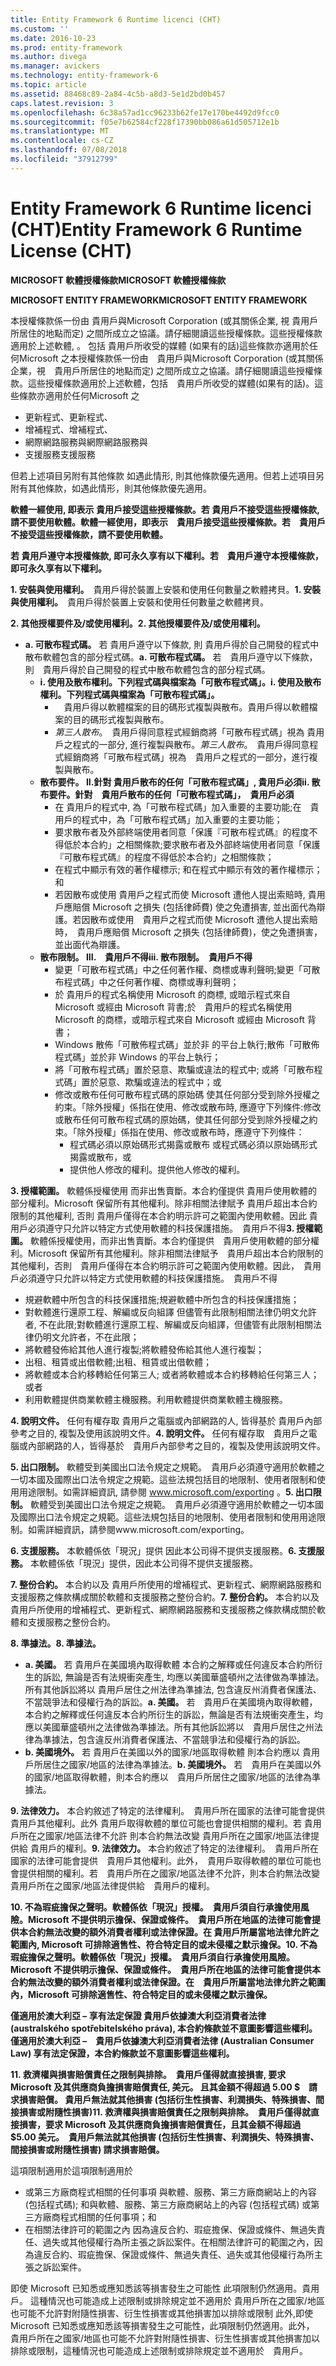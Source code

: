 ```yaml
---
title: Entity Framework 6 Runtime licenci (CHT)
ms.custom: ''
ms.date: 2016-10-23
ms.prod: entity-framework
ms.author: divega
ms.manager: avickers
ms.technology: entity-framework-6
ms.topic: article
ms.assetid: 88468c89-2a84-4c5b-a8d3-5e1d2bd0b457
caps.latest.revision: 3
ms.openlocfilehash: 6c38a57ad1cc96233b62fe17e170be4492d9fcc0
ms.sourcegitcommit: f05e7b62584cf228f17390bb086a61d505712e1b
ms.translationtype: MT
ms.contentlocale: cs-CZ
ms.lasthandoff: 07/08/2018
ms.locfileid: "37912799"
---
```

# <a name="entity-framework-6-runtime-license-cht"></a><span data-ttu-id="fc131-102">Entity Framework 6 Runtime licenci (CHT)</span><span class="sxs-lookup"><span data-stu-id="fc131-102">Entity Framework 6 Runtime License (CHT)</span></span>
<span data-ttu-id="fc131-103">**MICROSOFT 軟體授權條款**</span><span class="sxs-lookup"><span data-stu-id="fc131-103">**MICROSOFT 軟體授權條款**</span></span>

<span data-ttu-id="fc131-104">**MICROSOFT ENTITY FRAMEWORK**</span><span class="sxs-lookup"><span data-stu-id="fc131-104">**MICROSOFT ENTITY FRAMEWORK**</span></span>

<span data-ttu-id="fc131-105">本授權條款係一份由 貴用戶與Microsoft Corporation (或其關係企業, 視 貴用戶所居住的地點而定) 之間所成立之協議。請仔細閱讀這些授權條款。這些授權條款適用於上述軟體, 。 包括 貴用戶所收受的媒體 (如果有的話)這些條款亦適用於任何Microsoft 之</span><span class="sxs-lookup"><span data-stu-id="fc131-105">本授權條款係一份由　貴用戶與Microsoft Corporation (或其關係企業，視　貴用戶所居住的地點而定) 之間所成立之協議。請仔細閱讀這些授權條款。這些授權條款適用於上述軟體，包括　貴用戶所收受的媒體(如果有的話)。這些條款亦適用於任何Microsoft 之</span></span>

-   <span data-ttu-id="fc131-106">更新程式、</span><span class="sxs-lookup"><span data-stu-id="fc131-106">更新程式、</span></span>
-   <span data-ttu-id="fc131-107">增補程式、</span><span class="sxs-lookup"><span data-stu-id="fc131-107">增補程式、</span></span>
-   <span data-ttu-id="fc131-108">網際網路服務與</span><span class="sxs-lookup"><span data-stu-id="fc131-108">網際網路服務與</span></span>
-   <span data-ttu-id="fc131-109">支援服務</span><span class="sxs-lookup"><span data-stu-id="fc131-109">支援服務</span></span>

<span data-ttu-id="fc131-110">但若上述項目另附有其他條款 如遇此情形, 則其他條款優先適用。</span><span class="sxs-lookup"><span data-stu-id="fc131-110">但若上述項目另附有其他條款，如遇此情形，則其他條款優先適用。</span></span>

<span data-ttu-id="fc131-111">**軟體一經使用, 即表示 貴用戶接受這些授權條款。若 貴用戶不接受這些授權條款, 請不要使用軟體。**</span><span class="sxs-lookup"><span data-stu-id="fc131-111">**軟體一經使用，即表示　貴用戶接受這些授權條款。若　貴用戶不接受這些授權條款，請不要使用軟體。**</span></span>

<span data-ttu-id="fc131-112">**若 貴用戶遵守本授權條款, 即可永久享有以下權利。**</span><span class="sxs-lookup"><span data-stu-id="fc131-112">**若　貴用戶遵守本授權條款，即可永久享有以下權利。**</span></span>

<span data-ttu-id="fc131-113">**1. 安裝與使用權利。**　貴用戶得於裝置上安裝和使用任何數量之軟體拷貝。</span><span class="sxs-lookup"><span data-stu-id="fc131-113">**1.    安裝與使用權利。**　貴用戶得於裝置上安裝和使用任何數量之軟體拷貝。</span></span>

<span data-ttu-id="fc131-114">**2. 其他授權要件及/或使用權利。**</span><span class="sxs-lookup"><span data-stu-id="fc131-114">**2.    其他授權要件及/或使用權利。**</span></span>

-   <span data-ttu-id="fc131-115">**a. 可散布程式碼。** 若 貴用戶遵守以下條款, 則 貴用戶得於自己開發的程式中散布軟體包含的部分程式碼。</span><span class="sxs-lookup"><span data-stu-id="fc131-115">**a.    可散布程式碼。** 若　貴用戶遵守以下條款，則　貴用戶得於自己開發的程式中散布軟體包含的部分程式碼。</span></span>
    -   <span data-ttu-id="fc131-116">**i. 使用及散布權利。下列程式碼與檔案為「可散布程式碼」。**</span><span class="sxs-lookup"><span data-stu-id="fc131-116">**i.      使用及散布權利。下列程式碼與檔案為「可散布程式碼」。**</span></span>
        -   　<span data-ttu-id="fc131-117">貴用戶得以軟體檔案的目的碼形式複製與散布。</span><span class="sxs-lookup"><span data-stu-id="fc131-117">貴用戶得以軟體檔案的目的碼形式複製與散布。</span></span>
        -   <span data-ttu-id="fc131-118">*第三人散布*。　貴用戶得同意程式經銷商將「可散布程式碼」視為 貴用戶之程式的一部分, 進行複製與散布。</span><span class="sxs-lookup"><span data-stu-id="fc131-118">*第三人散布*。　貴用戶得同意程式經銷商將「可散布程式碼」視為　貴用戶之程式的一部分，進行複製與散布。</span></span>
    -   <span data-ttu-id="fc131-119">**散布要件。 II.針對 貴用戶散布的任何「可散布程式碼」, 貴用戶必須**</span><span class="sxs-lookup"><span data-stu-id="fc131-119">**ii.    散布要件。針對　貴用戶散布的任何「可散布程式碼」，　貴用戶必須**</span></span>
        -   <span data-ttu-id="fc131-120">在 貴用戶的程式中, 為「可散布程式碼」加入重要的主要功能;</span><span class="sxs-lookup"><span data-stu-id="fc131-120">在　貴用戶的程式中，為「可散布程式碼」加入重要的主要功能；</span></span>
        -   <span data-ttu-id="fc131-121">要求散布者及外部終端使用者同意「保護『可散布程式碼』的程度不得低於本合約」之相關條款;</span><span class="sxs-lookup"><span data-stu-id="fc131-121">要求散布者及外部終端使用者同意「保護『可散布程式碼』的程度不得低於本合約」之相關條款；</span></span>
        -   <span data-ttu-id="fc131-122">在程式中顯示有效的著作權標示; 和</span><span class="sxs-lookup"><span data-stu-id="fc131-122">在程式中顯示有效的著作權標示；和</span></span>
        -   <span data-ttu-id="fc131-123">若因散布或使用 貴用戶之程式而使 Microsoft 遭他人提出索賠時, 貴用戶應賠償 Microsoft 之損失 (包括律師費) 使之免遭損害, 並出面代為辯護。</span><span class="sxs-lookup"><span data-stu-id="fc131-123">若因散布或使用　貴用戶之程式而使 Microsoft 遭他人提出索賠時，　貴用戶應賠償 Microsoft 之損失 (包括律師費)，使之免遭損害，並出面代為辯護。</span></span>
    -   <span data-ttu-id="fc131-124">**散布限制。 III.　貴用戶不得**</span><span class="sxs-lookup"><span data-stu-id="fc131-124">**iii.   散布限制。　貴用戶不得**</span></span>
        -   <span data-ttu-id="fc131-125">變更「可散布程式碼」中之任何著作權、商標或專利聲明;</span><span class="sxs-lookup"><span data-stu-id="fc131-125">變更「可散布程式碼」中之任何著作權、商標或專利聲明；</span></span>
        -   <span data-ttu-id="fc131-126">於 貴用戶的程式名稱使用 Microsoft 的商標, 或暗示程式來自 Microsoft 或經由 Microsoft 背書;</span><span class="sxs-lookup"><span data-stu-id="fc131-126">於　貴用戶的程式名稱使用 Microsoft 的商標，或暗示程式來自 Microsoft 或經由 Microsoft 背書；</span></span>
        -   <span data-ttu-id="fc131-127">Windows 散佈「可散佈程式碼」並於非 的平台上執行;</span><span class="sxs-lookup"><span data-stu-id="fc131-127">散佈「可散佈程式碼」並於非 Windows 的平台上執行；</span></span>
        -   <span data-ttu-id="fc131-128">將「可散布程式碼」置於惡意、欺騙或違法的程式中; 或</span><span class="sxs-lookup"><span data-stu-id="fc131-128">將「可散布程式碼」置於惡意、欺騙或違法的程式中；或</span></span>
        -   <span data-ttu-id="fc131-129">修改或散布任何可散布程式碼的原始碼 使其任何部分受到除外授權之約束。「除外授權」係指在使用、修改或散布時, 應遵守下列條件:</span><span class="sxs-lookup"><span data-stu-id="fc131-129">修改或散布任何可散布程式碼的原始碼，使其任何部分受到除外授權之約束。「除外授權」係指在使用、修改或散布時，應遵守下列條件：</span></span>
            -   <span data-ttu-id="fc131-130">程式碼必須以原始碼形式揭露或散布 或</span><span class="sxs-lookup"><span data-stu-id="fc131-130">程式碼必須以原始碼形式揭露或散布，或</span></span>
            -   <span data-ttu-id="fc131-131">提供他人修改的權利。</span><span class="sxs-lookup"><span data-stu-id="fc131-131">提供他人修改的權利。</span></span>

<span data-ttu-id="fc131-132">**3. 授權範圍。** 軟體係授權使用 而非出售賣斷。本合約僅提供 貴用戶使用軟體的部分權利。Microsoft 保留所有其他權利。除非相關法律賦予 貴用戶超出本合約限制的其他權利, 否則 貴用戶僅得在本合約明示許可之範圍內使用軟體。因此 貴用戶必須遵守只允許以特定方式使用軟體的科技保護措施。　貴用戶不得</span><span class="sxs-lookup"><span data-stu-id="fc131-132">**3.    授權範圍。** 軟體係授權使用，而非出售賣斷。本合約僅提供　貴用戶使用軟體的部分權利。Microsoft 保留所有其他權利。除非相關法律賦予　貴用戶超出本合約限制的其他權利，否則　貴用戶僅得在本合約明示許可之範圍內使用軟體。因此，　貴用戶必須遵守只允許以特定方式使用軟體的科技保護措施。　貴用戶不得</span></span>

-   <span data-ttu-id="fc131-133">規避軟體中所包含的科技保護措施;</span><span class="sxs-lookup"><span data-stu-id="fc131-133">規避軟體中所包含的科技保護措施；</span></span>
-   <span data-ttu-id="fc131-134">對軟體進行還原工程、解編或反向組譯 但儘管有此限制相關法律仍明文允許者, 不在此限;</span><span class="sxs-lookup"><span data-stu-id="fc131-134">對軟體進行還原工程、解編或反向組譯，但儘管有此限制相關法律仍明文允許者，不在此限；</span></span>
-   <span data-ttu-id="fc131-135">將軟體發佈給其他人進行複製;</span><span class="sxs-lookup"><span data-stu-id="fc131-135">將軟體發佈給其他人進行複製；</span></span>
-   <span data-ttu-id="fc131-136">出租、租賃或出借軟體;</span><span class="sxs-lookup"><span data-stu-id="fc131-136">出租、租賃或出借軟體；</span></span>
-   <span data-ttu-id="fc131-137">將軟體或本合約移轉給任何第三人; 或者</span><span class="sxs-lookup"><span data-stu-id="fc131-137">將軟體或本合約移轉給任何第三人；或者</span></span>
-   <span data-ttu-id="fc131-138">利用軟體提供商業軟體主機服務。</span><span class="sxs-lookup"><span data-stu-id="fc131-138">利用軟體提供商業軟體主機服務。</span></span>

<span data-ttu-id="fc131-139">**4. 說明文件。** 任何有權存取 貴用戶之電腦或內部網路的人, 皆得基於 貴用戶內部參考之目的, 複製及使用該說明文件。</span><span class="sxs-lookup"><span data-stu-id="fc131-139">**4.    說明文件。** 任何有權存取　貴用戶之電腦或內部網路的人，皆得基於　貴用戶內部參考之目的，複製及使用該說明文件。</span></span>

<span data-ttu-id="fc131-140">**5. 出口限制。** 軟體受到美國出口法令規定之規範。　貴用戶必須遵守適用於軟體之一切本國及國際出口法令規定之規範。這些法規包括目的地限制、使用者限制和使用用途限制。如需詳細資訊, 請參閱 www.microsoft.com/exporting 。</span><span class="sxs-lookup"><span data-stu-id="fc131-140">**5.    出口限制。** 軟體受到美國出口法令規定之規範。　貴用戶必須遵守適用於軟體之一切本國及國際出口法令規定之規範。這些法規包括目的地限制、使用者限制和使用用途限制。如需詳細資訊，請參閱www.microsoft.com/exporting。</span></span>

<span data-ttu-id="fc131-141">**6. 支援服務。** 本軟體係依「現況」提供 因此本公司得不提供支援服務。</span><span class="sxs-lookup"><span data-stu-id="fc131-141">**6.    支援服務。** 本軟體係依「現況」提供，因此本公司得不提供支援服務。</span></span>

<span data-ttu-id="fc131-142">**7. 整份合約。** 本合約以及 貴用戶所使用的增補程式、更新程式、網際網路服務和支援服務之條款構成關於軟體和支援服務之整份合約。</span><span class="sxs-lookup"><span data-stu-id="fc131-142">**7.    整份合約。** 本合約以及　貴用戶所使用的增補程式、更新程式、網際網路服務和支援服務之條款構成關於軟體和支援服務之整份合約。</span></span>

<span data-ttu-id="fc131-143">**8. 準據法。**</span><span class="sxs-lookup"><span data-stu-id="fc131-143">**8.    準據法。**</span></span>

-   <span data-ttu-id="fc131-144">**a. 美國。** 若 貴用戶在美國境內取得軟體 本合約之解釋或任何違反本合約所衍生的訴訟, 無論是否有法規衝突產生, 均應以美國華盛頓州之法律做為準據法。所有其他訴訟將以 貴用戶居住之州法律為準據法, 包含違反州消費者保護法、不當競爭法和侵權行為的訴訟。</span><span class="sxs-lookup"><span data-stu-id="fc131-144">**a.    美國。** 若　貴用戶在美國境內取得軟體，本合約之解釋或任何違反本合約所衍生的訴訟，無論是否有法規衝突產生，均應以美國華盛頓州之法律做為準據法。所有其他訴訟將以　貴用戶居住之州法律為準據法，包含違反州消費者保護法、不當競爭法和侵權行為的訴訟。</span></span>
-   <span data-ttu-id="fc131-145">**b. 美國境外。** 若 貴用戶在美國以外的國家/地區取得軟體 則本合約應以 貴用戶所居住之國家/地區的法律為準據法。</span><span class="sxs-lookup"><span data-stu-id="fc131-145">**b.    美國境外。** 若　貴用戶在美國以外的國家/地區取得軟體，則本合約應以　貴用戶所居住之國家/地區的法律為準據法。</span></span>

<span data-ttu-id="fc131-146">**9. 法律效力。** 本合約敘述了特定的法律權利。　貴用戶所在國家的法律可能會提供 貴用戶其他權利。此外 貴用戶取得軟體的單位可能也會提供相關的權利。若 貴用戶所在之國家/地區法律不允許 則本合約無法改變 貴用戶所在之國家/地區法律提供給 貴用戶的權利。</span><span class="sxs-lookup"><span data-stu-id="fc131-146">**9.    法律效力。** 本合約敘述了特定的法律權利。　貴用戶所在國家的法律可能會提供　貴用戶其他權利。此外，　貴用戶取得軟體的單位可能也會提供相關的權利。若　貴用戶所在之國家/地區法律不允許，則本合約無法改變　貴用戶所在之國家/地區法律提供給　貴用戶的權利。</span></span>

<span data-ttu-id="fc131-147">**10. 不為瑕疵擔保之聲明。軟體係依「現況」授權。　貴用戶須自行承擔使用風險。Microsoft 不提供明示擔保、保證或條件。　貴用戶所在地區的法律可能會提供本合約無法改變的額外消費者權利或法律保證。在 貴用戶所屬當地法律允許之範圍內, Microsoft 可排除適售性、符合特定目的或未侵權之默示擔保。**</span><span class="sxs-lookup"><span data-stu-id="fc131-147">**10.   不為瑕疵擔保之聲明。軟體係依「現況」授權。　貴用戶須自行承擔使用風險。Microsoft 不提供明示擔保、保證或條件。　貴用戶所在地區的法律可能會提供本合約無法改變的額外消費者權利或法律保證。在　貴用戶所屬當地法律允許之範圍內，Microsoft 可排除適售性、符合特定目的或未侵權之默示擔保。**</span></span>

<span data-ttu-id="fc131-148">**僅適用於澳大利亞 – 享有法定保證 貴用戶依據澳大利亞消費者法律 (australského spotřebitelského práva), 本合約條款並不意圖影響這些權利。**</span><span class="sxs-lookup"><span data-stu-id="fc131-148">**僅適用於澳大利亞 –　貴用戶依據澳大利亞消費者法律 (Australian Consumer Law) 享有法定保證，本合約條款並不意圖影響這些權利。**</span></span>

<span data-ttu-id="fc131-149">**11. 救濟權與損害賠償責任之限制與排除。　貴用戶僅得就直接損害, 要求 Microsoft 及其供應商負擔損害賠償責任, 美元。 且其金額不得超過 5.00 $　請求損害賠償。 貴用戶無法就其他損害 (包括衍生性損害、利潤損失、特殊損害、間接損害或附隨性損害)**</span><span class="sxs-lookup"><span data-stu-id="fc131-149">**11.   救濟權與損害賠償責任之限制與排除。　貴用戶僅得就直接損害，要求 Microsoft 及其供應商負擔損害賠償責任，且其金額不得超過 $5.00 美元。　貴用戶無法就其他損害 (包括衍生性損害、利潤損失、特殊損害、間接損害或附隨性損害) 請求損害賠償。**</span></span>

<span data-ttu-id="fc131-150">這項限制適用於</span><span class="sxs-lookup"><span data-stu-id="fc131-150">這項限制適用於</span></span>

-   <span data-ttu-id="fc131-151">或第三方廠商程式相關的任何事項 與軟體、服務、第三方廠商網站上的內容 (包括程式碼); 和</span><span class="sxs-lookup"><span data-stu-id="fc131-151">與軟體、服務、第三方廠商網站上的內容 (包括程式碼) 或第三方廠商程式相關的任何事項；和</span></span>
-   <span data-ttu-id="fc131-152">在相關法律許可的範圍之內 因為違反合約、瑕疵擔保、保證或條件、無過失責任、過失或其他侵權行為所主張之訴訟案件。</span><span class="sxs-lookup"><span data-stu-id="fc131-152">在相關法律許可的範圍之內，因為違反合約、瑕疵擔保、保證或條件、無過失責任、過失或其他侵權行為所主張之訴訟案件。</span></span>

<span data-ttu-id="fc131-153">即使 Microsoft 已知悉或應知悉該等損害發生之可能性 此項限制仍然適用。貴用戶。 這種情況也可能造成上述限制或排除規定並不適用於 貴用戶所在之國家/地區也可能不允許對附隨性損害、衍生性損害或其他損害加以排除或限制 此外,</span><span class="sxs-lookup"><span data-stu-id="fc131-153">即使 Microsoft 已知悉或應知悉該等損害發生之可能性，此項限制仍然適用。此外，　貴用戶所在之國家/地區也可能不允許對附隨性損害、衍生性損害或其他損害加以排除或限制，這種情況也可能造成上述限制或排除規定並不適用於　貴用戶。</span></span>
